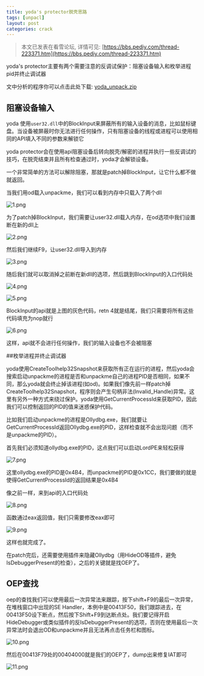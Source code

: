 ```yaml
---
title: yoda's protector脱壳思路
tags: [unpacl]
layout: post
categories: crack
---
```


> 本文已发表在看雪论坛, 详情可见: [https://bbs.pediy.com/thread-223371.htm](https://bbs.pediy.com/thread-223371.htm)

yoda's protector主要有两个需要注意的反调试保护：阻塞设备输入和枚举进程pid并终止调试器

文中分析的程序你可以点击此处下载: [yoda_unpack.zip](http://od7mpc53s.bkt.clouddn.com/yoda_unpack.zip)

## 阻塞设备输入

yoda 使用`user32.dll`中的BlockInput来屏蔽所有的输入设备的消息，比如鼠标键盘。当设备被屏蔽时你无法进行任何操作，只有阻塞设备的线程或进程可以使用相同的API填入不同的参数来解锁它

yoda protector会在使用api阻塞设备后转向脱壳/解密的进程并执行一些反调试的技巧，在脱壳结束并且所有检查通过时，yoda才会解锁设备。

一个非常简单的方法可以解除阻塞，那就是patch掉BlockInput，让它什么都不做就返回。

当我们用od载入unpackme，我们可以看到内存中只载入了两个dll

![1.png](https://bbs.pediy.com/upload/attach/201712/722644_49fvu0ztysyfpol.jpg)

为了patch掉BlockInput，我们需要让user32.dll载入内存，在od选项中我们设置断在新的dll上

![2.png](https://bbs.pediy.com/upload/attach/201712/722644_do1yallmldttgfj.jpg)

然后我们继续F9，让user32.dll导入到内存

![3.png](https://bbs.pediy.com/upload/attach/201712/722644_sgaw7xerhm5h9ls.jpg)

随后我们就可以取消掉之前断在新dll的选项，然后跳到BlockInput的入口代码处

![4.png](https://bbs.pediy.com/upload/attach/201712/722644_2uc6govoj4w6et5.jpg)

![5.png](https://bbs.pediy.com/upload/attach/201712/722644_t8tfazaj0srm3p1.jpg)

BlockInput的api就是上图的灰色代码，retn 4就是结尾，我们只需要将所有这些代码填充为nop就行

![6.png](https://bbs.pediy.com/upload/attach/201712/722644_fvx6n0o1m9526hj.jpg)

这样，api就不会进行任何操作，我们的输入设备也不会被阻塞

##枚举进程并终止调试器

yoda使用CreateToolhelp32Snapshot来获取所有正在运行的进程，然后yoda会搜索启动unpackme的进程是否和unpackme自己的进程PID是否相同，如果不同，那么yoda就会终止掉该进程(如od)。如果我们像先前一样patch掉CreateToolhelp32Snapshot，程序则会产生句柄非法(Invalid_Handle)异常。这里有另外一种方式来绕过保护。yoda使用GetCurrentProcessId来获取PID，因此我们可以控制返回的PID的值来迷惑保护代码。

比如我们启动unpackme的进程是Ollydbg.exe，我们就要让GetCurrentProcessId返回Ollydbg.exe的PID，这样检查就不会出现问题（而不是unpackme的PID）。

首先我们必须知道ollydbg.exe的PID，这点我们可以启动LordPE来轻松获得

![7.png](https://bbs.pediy.com/upload/attach/201712/722644_41esohgprhqad8p.jpg)

这里ollydbg.exe的PID是0x4B4，而unpackme的PID是0x1CC，我们要做的就是使得GetCurrentProcessId的返回结果是0x4B4

像之前一样，来到api的入口代码处

![8.png](https://bbs.pediy.com/upload/attach/201712/722644_ryflqoyrweunnft.jpg)

函数通过eax返回值，我们只需要修改eax即可

![9.png](https://bbs.pediy.com/upload/attach/201712/722644_y2qyqoqyajeca6i.jpg)

这样也就完成了。

在patch完后，还需要使用插件来隐藏Ollydbg（用HideOD等插件，避免IsDebuggerPresent的检查），之后的关键就是找OEP了。

## OEP查找

oep的查找我们可以使用最后一次异常法来跟踪，按下shift+F9的最后一次异常，在堆栈窗口中出现的SE Handler，本例中是00413F50，我们跟踪进去，在00413F50设下断点，然后按下Shift+F9到达断点处。我们要记得开启HideDebugger或类似插件的反IsDebuggerPresent的选项，否则在使用最后一次异常法时会退出OD和unpackme并且无法再点击任务栏和图标。

![10.png](https://bbs.pediy.com/upload/attach/201712/722644_57pyeg79zpd92q9.jpg)

然后在00413F79处的00404000就是我们的OEP了，dump出来修复IAT即可

![11.png](https://bbs.pediy.com/upload/attach/201712/722644_zyljdhg2gk9cypc.jpg)